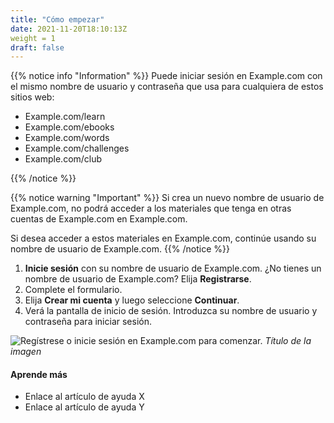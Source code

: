 ```yaml
---
title: "Cómo empezar"
date: 2021-11-20T18:10:13Z
weight = 1
draft: false
---
```


{{% notice info "Information" %}}
Puede iniciar sesión en Example.com con el mismo nombre de usuario y contraseña que usa para cualquiera de estos sitios web:

- Example.com/learn
- Example.com/ebooks
- Example.com/words
- Example.com/challenges
- Example.com/club

{{% /notice %}}

{{% notice warning "Important" %}}
Si crea un nuevo nombre de usuario de Example.com, no podrá acceder a los materiales que tenga en otras cuentas de Example.com en Example.com.

Si desea acceder a estos materiales en Example.com, continúe usando su nombre de usuario de Example.com.
{{% /notice %}}

1. **Inicie sesión** con su nombre de usuario de Example.com. ¿No tienes un nombre de usuario de Example.com? Elija **Registrarse**.
2. Complete el formulario.
3. Elija **Crear mi cuenta** y luego seleccione **Continuar**.
4. Verá la pantalla de inicio de sesión. Introduzca su nombre de usuario y contraseña para iniciar sesión.

![Regístrese o inicie sesión en Example.com para comenzar.](https://placehold.co/600x400)
*Título de la imagen*

#### Aprende más

- Enlace al artículo de ayuda X
- Enlace al artículo de ayuda Y
